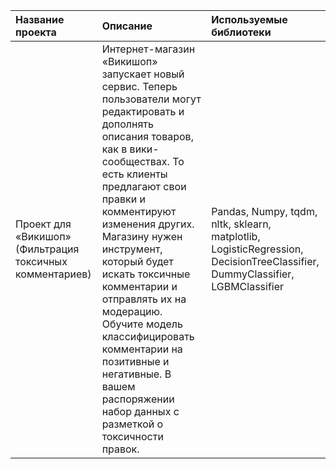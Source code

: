| Название проекта | Описание | Используемые библиотеки |
| :-------------------- | :--------------------- |:---------------------------|
| Проект для «Викишоп» (Фильтрация токсичных комментариев) |Интернет-магазин «Викишоп» запускает новый сервис. Теперь пользователи могут редактировать и дополнять описания товаров, как в вики-сообществах. То есть клиенты предлагают свои правки и комментируют изменения других. Магазину нужен инструмент, который будет искать токсичные комментарии и отправлять их на модерацию. Обучите модель классифицировать комментарии на позитивные и негативные. В вашем распоряжении набор данных с разметкой о токсичности правок.| Pandas, Numpy, tqdm, nltk, sklearn, matplotlib, LogisticRegression, DecisionTreeClassifier, DummyClassifier, LGBMClassifier|
